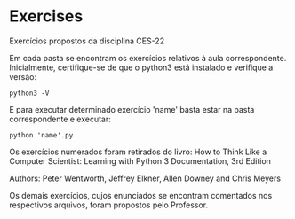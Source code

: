 # Exercises
Exercícios propostos da disciplina CES-22

Em cada pasta se encontram os exercícios relativos à aula correspondente.
Inicialmente, certifique-se de que o python3 está instalado e verifique a versão:


    python3 -V

E para executar determinado exercício 'name' basta estar na pasta correspondente e executar:

    python 'name'.py

Os exercícios numerados foram retirados do livro:
How to Think Like a Computer Scientist: Learning with Python 3 Documentation, 3rd Edition

Authors: Peter Wentworth, Jeffrey Elkner, Allen Downey and Chris Meyers


Os demais exercícios, cujos enunciados se encontram comentados nos respectivos arquivos, foram propostos pelo Professor.
